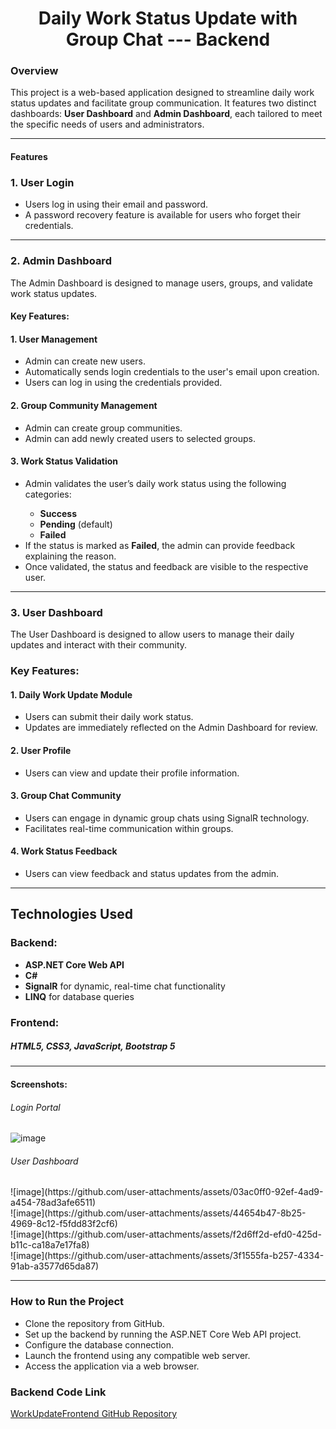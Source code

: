 <h1 style = text-align:center >Daily Work Status Update with Group Chat --- Backend</h1>

<h3>Overview</h3>

This project is a web-based application designed to streamline daily work status updates and facilitate group communication. It features two distinct dashboards: <b>User Dashboard</b> and <b>Admin Dashboard</b>, each tailored to meet the specific needs of users and administrators.

<hr>


<h4>Features</h4>

<h3>1. User Login</h3>

<ul>
<li>Users log in using their email and password.</li>

<li>A password recovery feature is available for users who forget their credentials.</li>
</ul>

<hr>

<h3>2. Admin Dashboard</h3>

The Admin Dashboard is designed to manage users, groups, and validate work status updates.

<h4>Key Features:</h4>

<h4>1. User Management</h4>

<ul>
  <li>Admin can create new users.</li>
  <li>Automatically sends login credentials to the user's email upon creation.</li>
  <li>Users can log in using the credentials provided.</li>
</ul>

<h4>2. Group Community Management</h4>
<ul>
  <li>Admin can create group communities.</li>
  <li>Admin can add newly created users to selected groups.</li>
</ul>

<h4>3. Work Status Validation</h4>
<ul>
  <li>Admin validates the user’s daily work status using the following categories:</li>
  <ul>
    <li><b>Success</b></li>
     <li><b>Pending</b> (default)</li>
     <li><b>Failed</b></li>
  </ul>
  <li>If the status is marked as <b>Failed</b>, the admin can provide feedback explaining the reason.</li>
  <li>Once validated, the status and feedback are visible to the respective user.</li>
</ul>

<hr>

<h3>3. User Dashboard</h3>

The User Dashboard is designed to allow users to manage their daily updates and interact with their community.

<h3>Key Features:</h3>

<h4>1. Daily Work Update Module</h4>
<ul>
  <li>Users can submit their daily work status.</li>
   <li>Updates are immediately reflected on the Admin Dashboard for review.</li>
</ul>

<h4>2. User Profile</h4>
<ul>
  <li>Users can view and update their profile information.</li>
</ul>

<h4>3. Group Chat Community</h4>
<ul>
  <li>Users can engage in dynamic group chats using SignalR technology.</li>
  <li>Facilitates real-time communication within groups.</li>
</ul>

<h4>4. Work Status Feedback</h4>

<ul>
  <li>Users can view feedback and status updates from the admin.</li>
</ul>

<hr>

<h2>Technologies Used</h2>

<h3>Backend:</h3>

<ul>
  <li><b>ASP.NET Core Web API</b></li>
  <li><b>C#</b></li>
  <li><b>SignalR</b> for dynamic, real-time chat functionality</li>
  <li><b>LINQ</b> for database queries</li>
</ul>


<h3>Frontend:</h3>

<h5><b>HTML5, CSS3, JavaScript, Bootstrap 5</b></h5>

<hr>

<h4>Screenshots:</h4>
<h6>Login Portal</h6>

![image](https://github.com/user-attachments/assets/1c93d8b3-40a2-4abb-a3a4-27403da4f2d1)


 <h6>User Dashboard</h6>
![image](https://github.com/user-attachments/assets/03ac0ff0-92ef-4ad9-a454-78ad3afe6511)
<br>
![image](https://github.com/user-attachments/assets/44654b47-8b25-4969-8c12-f5fdd83f2cf6)
<br>
![image](https://github.com/user-attachments/assets/f2d6ff2d-efd0-425d-b11c-ca18a7e17fa8)
<br>
![image](https://github.com/user-attachments/assets/3f1555fa-b257-4334-91ab-a3577d65da87)
<br>

<hr>

<h3>How to Run the Project</h3>

<ul>
  <li>Clone the repository from GitHub.</li>
  <li>Set up the backend by running the ASP.NET Core Web API project.</li>
  <li>Configure the database connection.</li>
  <li>Launch the frontend using any compatible web server.</li>
  <li>Access the application via a web browser.</li>
</ul>


### Backend Code Link
[WorkUpdateFrontend GitHub Repository](https://github.com/dhana1612/WorkUpdateFrontend.git)

